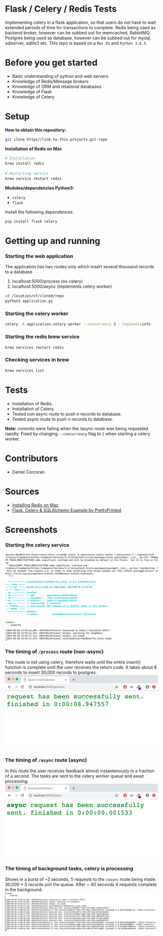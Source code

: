 # Flask / Celery / Redis Tests
Implementing celery in a flask application, so that users do not have to wait extended periods of time for transactions to complete.
Redis being used as backend broker, however can be subbed out for memcached, RabbitMQ.
Postgres being used as database, however can be subbed out for mysql, sqlserver, sqlite3 etc.
This repo is based on a `Mac OS` and `Python 3.6.5`.

# Before you get started
- Basic understanding of python and web servers
- Knowledge of Redis/Message brokers
- Knowledge of ORM and relational databases
- Knowledge of Flask
- Knowledge of Celery

# Setup
**How to obtain this repository:**
```sh
git clone https//link.to.this.projects.git-repo
```
**Installation of Redis on Mac**
```sh
# Installation
brew install redis

# Restarting service
brew service restart redis
```

**Modules/dependencies Python3:**
- `celery`
- `flask`

Install the following dependences:
```sh
pip install flask celery
```

# Getting up and running

### Starting the web application
The application has two routes only which insert several thousand records to a database
1. localhost:5000/process (no celery)
2. localhost:5000/async (implements celery worker)
```sh
cd /location/of/cloned/repo
python3 application.py
```

### Starting the celery worker
```sh
celery -A application.celery worker --concurrency 2 --loglevel=info
```

### Starting the redis brew service
```sh
brew services restart redis
```

### Checking services in brew
```sh
brew services list
```

# Tests
- Installation of Redis.
- Installation of Celery.
- Tested non async route to push n records to database.
- Tested async route to push n records to database.

**Note:** commits were failing when the /async route was being requested rapidly. Fixed by changing `--concurrency` flag to `2` when starting a celery worker.

# Contributors
- Daniel Corcoran

# Sources
- [Installing Redis on Mac](https://medium.com/@petehouston/install-and-config-redis-on-mac-os-x-via-homebrew-eb8df9a4f298)
- [Flask, Celery & SQLAlchemy Example by PrettyPrinted](https://www.youtube.com/watch?v=lOirTBrOek0)

# Screenshots
### Starting the celery service
![](https://github.com/danielc92/flask-celery-tests/blob/master/screenshots/Screen%20Shot%202019-03-28%20at%201.59.47%20pm.png)
### The timing of `/process` route (non-async)
This route is not using celery, therefore waits until the entire insert() function is complete until the user receives the return code. It takes about 8 seconds to insert 30,000 records to postgres.
![](https://github.com/danielc92/flask-celery-tests/blob/master/screenshots/Screen%20Shot%202019-03-28%20at%202.02.55%20pm.png)
### The timing of `/async` route (async)
In this route the user receives feedback almost instantenously in a fraction of a second. The tasks are sent to the celery worker queue and await processing.
![](https://github.com/danielc92/flask-celery-tests/blob/master/screenshots/Screen%20Shot%202019-03-28%20at%202.02.33%20pm.png)
### The timing of background tasks, celery is processing
Shows in a burst of ~2 seconds, 5 requests to the `/async` route being made. 30,000 * 5 records join the queue. After ~ 40 seconds 4 requests complete in the background.
![](https://github.com/danielc92/flask-celery-tests/blob/master/screenshots/Screen%20Shot%202019-03-28%20at%202.01.50%20pm.png)